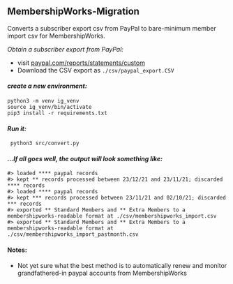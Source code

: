 ## MembershipWorks-Migration

Converts a subscriber export csv from PayPal to bare-minimum member import csv for MembershipWorks.

*Obtain a subscriber export from PayPal:*
- visit [paypal.com/reports/statements/custom](https://www.paypal.com/reports/statements/custom)
- Download the CSV export as `./csv/paypal_export.CSV`


#### *create a new environment:*
```
python3 -m venv ig_venv
source ig_venv/bin/activate
pip3 install -r requirements.txt
````

#### *Run it:*
```
 python3 src/convert.py
 ```

#### *...If all goes well, the output will look something like:*
```
#> loaded **** paypal records
#> kept ** records processed between 23/12/21 and 23/11/21; discarded **** records
#> loaded **** paypal records
#> kept *** records processed between 23/11/21 and 02/10/21; discarded *** records
#> exported ** Standard Members and ** Extra Members to a membershipworks-readable format at ./csv/membershipworks_import.csv
#> exported ** Standard Members and ** Extra Members to a membershipworks-readable format at ./csv/membershipworks_import_pastmonth.csv
```

#### Notes:
- Not yet sure what the best method is to automatically renew and monitor grandfathered-in paypal accounts from MembershipWorks
